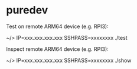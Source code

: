 # puredev

Test on remote ARM64 device (e.g. RPI3):

~/> IP=xxx.xxx.xxx.xxx SSHPASS=xxxxxxxx ./test


Inspect remote ARM64 device (e.g. RPI3):

~/> IP=xxx.xxx.xxx.xxx SSHPASS=xxxxxxxx ./show
